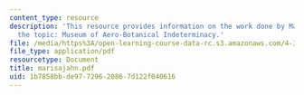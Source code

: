 ```yaml
---
content_type: resource
description: 'This resource provides information on the work done by Marisa Jahn on
  the topic: Museum of Aero-Botanical Indeterminacy.'
file: /media/https%3A/open-learning-course-data-rc.s3.amazonaws.com/4-367-studio-seminar-in-public-art-spring-2006/1b7858bbde97729620867d122f040616_marisajahn.pdf
file_type: application/pdf
resourcetype: Document
title: marisajahn.pdf
uid: 1b7858bb-de97-7296-2086-7d122f040616
---
```

